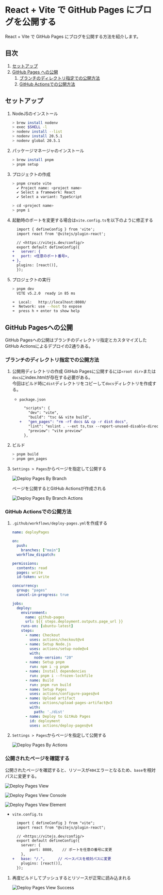 # React + Vite で GitHub Pages にブログを公開する

React + Vite で GitHub Pages にブログを公開する方法を紹介します。

## 目次

1. [セットアップ](#セットアップ)
1. [GitHub Pages への公開](#github-pagesへの公開)
    1. [ブランチのディレクトリ指定での公開方法](#ブランチのディレクトリ指定での公開方法)
    1. [GitHub Actionsでの公開方法](#github-actionsでの公開方法)

## セットアップ

1. NodeJSのインストール

    ```sh
    > brew install nodenv
    > exec $SHELL -l
    > nodenv install --list
    > nodenv install 20.5.1
    > nodenv global 20.5.1
    ```

1. パッケージマネージャのインストール

    ```sh
    > brew install pnpm
    > pnpm setup
    ```

1. プロジェクトの作成

    ```sh
    > pnpm create vite
      ✔️ Project name: <project name>
      ✔️ Select a framework: React
      ✔️ Select a variant: TypeScript

    > cd <project name>
    > pnpm i
    ```

1. 起動時のポートを変更する場合は`vite.config.ts`を以下のように修正する

    ```diff
      import { defineConfig } from 'vite';
      import react from '@vitejs/plugin-react';

      // <https://vitejs.dev/config/>
      export default defineConfig({
    +   server: {
    +   port: <任意のポート番号>,
    + },
      plugins: [react()],
      });
    ```

1. プロジェクトの実行

    ```sh
    > pnpm dev
      VITE v5.2.0  ready in 85 ms

    ➜  Local:   http://localhost:8080/
    ➜  Network: use --host to expose
    ➜  press h + enter to show help
    ```

## GitHub Pagesへの公開

GitHub Pagesへの公開はブランチのディレクトリ指定とカスタマイズしたGitHub Actionsによるデプロイの2通りある。  

### ブランチのディレクトリ指定での公開方法

1. 公開用ディレクトリの作成
GitHub Pagesに公開するには`<root dir>`または`docs`にindex.htmlが存在する必要がある。  
今回はビルド時に`dist`ディレクトリをコピーして`docs`ディレクトリを作成する。
    - `package.json`

        ```diff
          "scripts": {
            "dev": "vite",
            "build": "tsc && vite build",
        +   "gen_pages": "rm -rf docs && cp -r dist docs",
            "lint": "eslint . --ext ts,tsx --report-unused-disable-directives --max-warnings 0",
            "preview": "vite preview"
          },
        ```

1. ビルド

    ```sh
    > pnpm build
    > pnpm gen_pages
    ```

1. `Settings > Pages`からページを指定して公開する

    ![Deploy Pages By Branch](./images/deploy_pages_by_branch.png)

    ページを公開するとGitHub Actionsが作成される

    ![Deploy Pages By Branch Actions](./images/deploy_pages_by_branch_actions.png)

### GitHub Actionsでの公開方法

1. `.github/workflows/deploy-pages.yml`を作成する

    ```yml
    name: deployPages

    on:
      push:
        branches: ["main"]
      workflow_dispatch:

    permissions:
      contents: read
      pages: write
      id-token: write

    concurrency:
      group: "pages"
      cancel-in-progress: true

    jobs:
      deploy:
        environment:
          name: github-pages
          url: ${{ steps.deployment.outputs.page_url }}
        runs-on: [ubuntu-latest]
        steps:
          - name: Checkout
            uses: actions/checkout@v4
          - name: Setup Node.js
            uses: actions/setup-node@v4
            with:
              node-version: "20"
          - name: Setup pnpm
            run: npm i -g pnpm
          - name: Install dependencies
            run: pnpm i --frozen-lockfile
          - name: Build
            run: pnpm run build
          - name: Setup Pages
            uses: actions/configure-pages@v4
          - name: Upload artifact
            uses: actions/upload-pages-artifact@v3
            with:
              path: './dist'
          - name: Deploy to GitHub Pages
            id: deployment
            uses: actions/deploy-pages@v4
    ```

1. `Settings > Pages`からページを指定して公開する

    ![Deploy Pages By Actions](./images/deploy_pages_by_actions.png)

### 公開されたページを確認する

公開されたページを確認すると、リソースが`404`エラーとなるため、`base`を相対パスに変更する。

![Deploy Pages View](./images/deploy_pages_view.png)

![Deploy Pages View Console](./images/deploy_pages_view_console.png)

![Deploy Pages View Element](./images/deploy_pages_view_element.png)

- `vite.config.ts`

    ```diff
      import { defineConfig } from "vite";
      import react from "@vitejs/plugin-react";

      // <https://vitejs.dev/config/>
      export default defineConfig({
        server: {
            port: 8080,    // ポートを任意の番号に変更
        },
    +   base: "/.",      // ベースパスを相対パスに変更
        plugins: [react()],
      });
    ```

1. 再度ビルドしてプッシュするとリソースが正常に読み込まれる

    ![Deploy Pages View Success](./images/deploy_pages_view_success.png)
